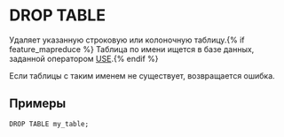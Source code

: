 # DROP TABLE

Удаляет указанную строковую или колоночную таблицу.{% if feature_mapreduce %}  Таблица по имени ищется в базе данных, заданной оператором [USE](../use.md).{% endif %}

Если таблицы с таким именем не существует, возвращается ошибка.

## Примеры

```yql
DROP TABLE my_table;
```
